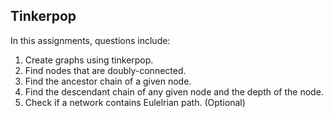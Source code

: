 ## Tinkerpop 

In this assignments, questions include: 
1. Create graphs using tinkerpop. 
2. Find nodes that are doubly-connected. 
3. Find the ancestor chain of a given node. 
4. Find the descendant chain of any given node and the depth of the node. 
5. Check if a network contains Eulelrian path. (Optional) 
